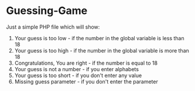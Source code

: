 # Guessing-Game
Just a simple PHP file which will show:
1. Your guess is too low - if the number in the global variable is less than 18
2. Your guess is too high - if the number in the global variable is more than 18
3. Congratulations, You are right - if the number is equal to 18
4. Your guess is not a number - if you enter alphabets
5. Your guess is too short - if you don't enter any value
6. Missing guess parameter - if you don't enter the parameter
